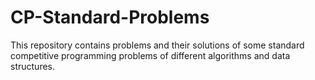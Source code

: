 # CP-Standard-Problems
This repository contains problems and their solutions of some standard competitive programming problems of different algorithms and data structures.
